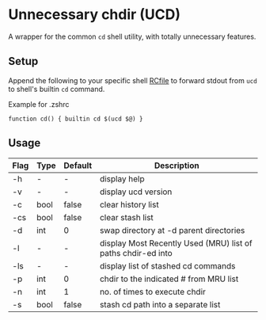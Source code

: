 # Unnecessary chdir (UCD)
A wrapper for the common `cd` shell utility, with totally unnecessary features.

## Setup

Append the following to your specific shell [RCfile](https://en.wikipedia.org/wiki/RCFile) to forward stdout from `ucd` to shell's builtin `cd` command.

Example for .zshrc  
```shell
function cd() { builtin cd $(ucd $@) }
```

## Usage

| Flag | Type | Default | Description |
| --- | --- | --- | --- |
| -h | - | - | display help |
| -v | - | - | display ucd version | 
| -c | bool | false | clear history list |
| -cs | bool | false | clear stash list |
| -d | int | 0 | swap directory at -d parent directories |
| -l | - | - | display Most Recently Used (MRU) list of paths chdir-ed into |
| -ls | - | - | display list of stashed cd commands |
| -p | int | 0 | chdir to the indicated # from MRU list |
| -n | int | 1 | no. of times to execute chdir |
| -s | bool | false | stash cd path into a separate list |

